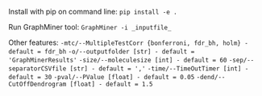 Install with pip on command line:
```pip install -e .```

Run GraphMiner tool:
```GraphMiner -i _inputfile_```

Other features:
```-mtc/--MultipleTestCorr {bonferroni, fdr_bh, holm} - default = fdr_bh```
```-o/--outputfolder [str] - default = 'GraphMinerResults'```
```-size/--moleculesize [int] - default = 60```
```-sep/--separatorCSVfile [str] - default = ','```
```-time/--TimeOutTimer [int] - default = 30```
```-pval/--PValue [float] - default = 0.05```
```-dend/--CutOffDendrogram [float] - default = 1.5```
